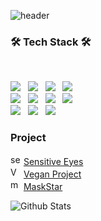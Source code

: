 ![header](https://capsule-render.vercel.app/api?type=waving&color=auto&height=300&section=header&text=WKY&fontSize=90&animation=fadeIn&fontAlign=70)
<h3><b>🛠 Tech Stack 🛠</b></h3> 
</br>
<p>
<img src="https://img.shields.io/badge/Java-007396?style=flat-square&logo=Java&logoColor=white"/></a> &nbsp
<img src="https://img.shields.io/badge/Spring-6DB33F?style=flat-square&logo=Spring&logoColor=white"/></a> &nbsp
<img src="https://img.shields.io/badge/SpringBoot-6DB33F?style=flat-square&logo=SpringBoot&logoColor=white"/></a> &nbsp
<img src="https://img.shields.io/badge/MySQL-4479A1?style=flat-square&logo=MySQL&logoColor=white"/></a> &nbsp
</br>
<img src="https://img.shields.io/badge/HTML5-E34F26?style=flat-square&logo=HTML5&logoColor=white"/></a> &nbsp
<img src="https://img.shields.io/badge/JavaScript-F7DF1E?style=flat-square&logo=JavaScript&logoColor=white"/></a> &nbsp
<img src="https://img.shields.io/badge/Vue.js-4FC08D?style=flat-square&logo=Vue.js&logoColor=white"/></a> &nbsp
<img src="https://img.shields.io/badge/Vuetify-1867C0?style=flat-square&logo=Vuetify&logoColor=white"/></a> &nbsp
</br>
<img src="https://img.shields.io/badge/Python-3776AB?style=flat-square&logo=Python&logoColor=white"/></a> &nbsp 
<img src="https://img.shields.io/badge/OpenCV-5C3EE8?style=flat-square&logo=OpenCV&logoColor=white"/></a> &nbsp
<img src="https://img.shields.io/badge/Amazon AWS-232F3E?style=flat-square&logo=Amazon%20AWS&logoColor=white"/></a> &nbsp </p>

<h3><b>Project</b></h3>
<p>
  <img alt="sensitiveEyes_icon" src="https://user-images.githubusercontent.com/43941396/133593188-38cbaeef-09a6-4bbc-adcd-b7d7b97f4faf.png"
   width="17" height="17">
  <a href="https://github.com/kwangyunwon/Sensitive-Eyes">Sensitive Eyes</a> </br>
  <img alt="Vegan_icon" src="https://user-images.githubusercontent.com/43941396/133584661-9ac584f3-5c0a-4716-8434-1561bc64a820.png"
   width="17" height="17"> 
  <a href="https://github.com/kwangyunwon/Vegan_WebProject">Vegan Project</a> </br>
  <img alt="maskstar_icon" src="https://user-images.githubusercontent.com/43941396/133590869-1c133c50-eecd-454b-816c-4276ad884c31.png"
   width="17" height="17">
  <a href="https://github.com/kwangyunwon/MaskStar">MaskStar</a>
</p>

![Github Stats](https://github-readme-stats.vercel.app/api?username=kwangyunwon&show_icons=true)

